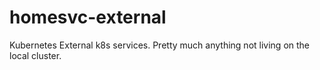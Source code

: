 # homesvc-external
Kubernetes External k8s services.  Pretty much anything not living on the local cluster.
